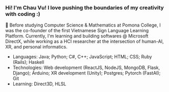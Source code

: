 ### Hi! I'm Chau Vu! I love pushing the boundaries of my creativity with coding :) 
🔭 Before studying Computer Science & Mathematics at Pomona College, I was the co-founder of the first Vietnamese Sign Language Learning Platform. Currently, I'm learning and building softwares @ Microsoft DirectX, while working as a HCI researcher at the intersection of human-AI, XR, and personal informatics.
- Languages: Java; Python; C#, C++; JavaScript; HTML; CSS; Ruby (Rails); Haskell
- Technologies: Web development (ReactJS, NodeJS, MongoDB, Flask, Django); Arduino; XR development (Unity); Postgres; Pytorch (FastAI); Git
- Learning: Direct3D, HLSL
  
